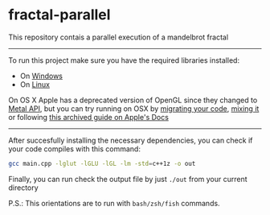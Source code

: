 # fractal-parallel
This repository contais a parallel execution of a mandelbrot fractal

---

To run this project make sure you have the required libraries installed: 

* On [Windows](https://learnopengl.com/)
* On [Linux](https://medium.com/geekculture/a-beginners-guide-to-setup-opengl-in-linux-debian-2bfe02ccd1e)


On OS X Apple has a deprecated version of OpenGL since they changed to [Metal API](https://developer.apple.com/metal/), but you can try running on OSX by [migrating your code](https://developer.apple.com/documentation/metal/metal_sample_code_library/migrating_opengl_code_to_metal), [mixing it](https://developer.apple.com/documentation/metal/metal_sample_code_library/mixing_metal_and_opengl_rendering_in_a_view) or following [this archived guide on Apple's Docs](https://developer.apple.com/library/archive/documentation/GraphicsImaging/Conceptual/OpenGL-MacProgGuide/opengl_intro/opengl_intro.html)

---

After succesfully installing the necessary dependencies, you can check if your code compiles with this command:

```bash
gcc main.cpp -lglut -lGLU -lGL -lm -std=c++1z -o out
```

Finally, you can run check the output file by just ```./out``` from your current directory

P.S.: This orientations are to run with `bash/zsh/fish` commands.

